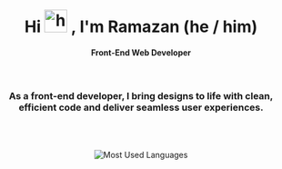 <h1 align="center">
  Hi 
  <img src="https://user-images.githubusercontent.com/1303154/88677602-1635ba80-d120-11ea-84d8-d263ba5fc3c0.gif" height="40px" alt="hi">
  , I'm Ramazan (he / him)
</h1>

<h4 align="center">
  Front-End Web Developer
</h4>

<br>

<h3 align="center">
  As a front-end developer, I bring designs to life with clean, <br>
  efficient code and deliver seamless user experiences.
</h3>

<br> <br>

<center>

![Most Used Languages](https://github-readme-stats.vercel.app/api/top-langs/?username=nastakalow&theme=radical&hide_border=false&include_all_commits=true&count_private=true&layout=compact)

</center>
